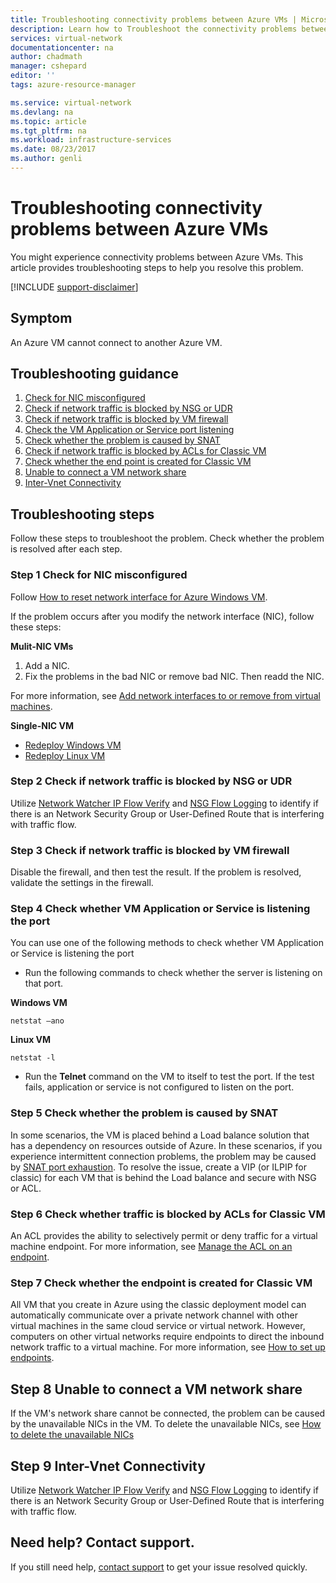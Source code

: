 ```yaml
---
title: Troubleshooting connectivity problems between Azure VMs | Microsoft Docs
description: Learn how to Troubleshoot the connectivity problems between Azure VMs.
services: virtual-network
documentationcenter: na
author: chadmath
manager: cshepard
editor: ''
tags: azure-resource-manager

ms.service: virtual-network
ms.devlang: na
ms.topic: article
ms.tgt_pltfrm: na
ms.workload: infrastructure-services
ms.date: 08/23/2017
ms.author: genli
---
```


# Troubleshooting connectivity problems between Azure VMs

You might experience connectivity problems between Azure VMs. This article provides troubleshooting steps to help you resolve this problem. 

[!INCLUDE [support-disclaimer](../../includes/support-disclaimer.md)]

## Symptom

An Azure VM cannot connect to another Azure VM.

## Troubleshooting guidance 

1. [Check for NIC misconfigured](#step-1-check-for-nic-misconfigured)
2. [Check if network traffic is blocked by NSG or UDR](#step-2-check-if-network-traffic-is-blocked-by-nsg-or-udr)
3. [Check if network traffic is blocked by VM firewall](#step-3-check-if-network-traffic-is-blocked-by-vm-firewall)
4. [Check the VM Application or Service port listening](#step-4-check-whether-vm-application-or-service-is-listening-the-port)
5. [Check whether the problem is caused by SNAT](#step-5-check-whether-the-problem-is-caused-by-snat)
6. [Check if network traffic is blocked by ACLs for Classic VM](#step-6-check-whether-traffic-is-blocked-by-acls-for-classic-vm)
7. [Check whether the end point is created for Classic VM](#step-7-check-whether-the-endpoint-is-created-for-classic-vm)
8. [Unable to connect a VM network share](#step-8-unable-to-connect-a-vm-network-share)
9. [Inter-Vnet Connectivity](#step-9-inter-vnet-connectivity)

## Troubleshooting steps

Follow these steps to troubleshoot the problem. Check whether the problem is resolved after each step. 

### Step 1 Check for NIC misconfigured

Follow [How to reset network interface for Azure Windows VM](../virtual-machines/windows/reset-network-interface.md). 

If the problem occurs after you modify the network interface (NIC), follow these steps:

**Mulit-NIC VMs**

1. Add a NIC.
2. Fix the problems in the bad NIC or remove bad NIC.  Then readd the NIC.

For more information, see [Add network interfaces to or remove from virtual machines](virtual-network-network-interface-vm.md).

**Single-NIC VM** 

- [Redeploy Windows VM](../virtual-machines/windows/redeploy-to-new-node.md)
- [Redeploy Linux VM](../virtual-machines/linux/redeploy-to-new-node.md)

### Step 2 Check if network traffic is blocked by NSG or UDR

Utilize [Network Watcher IP Flow Verify](../network-watcher/network-watcher-ip-flow-verify-overview.md) and [NSG Flow Logging](../network-watcher/network-watcher-nsg-flow-logging-overview.md) to identify if there is an Network Security Group or User-Defined Route that is interfering with traffic flow.

### Step 3 Check if network traffic is blocked by VM firewall

Disable the firewall, and then test the result. If the problem is resolved, validate the settings in the firewall.

### Step 4 Check whether VM Application or Service is listening the port

You can use one of the following methods to check whether VM Application or Service is listening the port

- Run the following commands to check whether the server is listening on that port.

**Windows VM**

    netstat –ano

**Linux VM**

    netstat -l

- Run the **Telnet** command on the VM to itself to test the port. If the test fails, application or service is not configured to listen on the port.

### Step 5 Check whether the problem is caused by SNAT

In some scenarios, the VM is placed behind a Load balance solution that has a dependency on resources outside of Azure. In these scenarios, if you experience intermittent connection problems, the problem may be caused by [SNAT port exhaustion](../load-balancer/load-balancer-outbound-connections.md). To resolve the issue, create a VIP (or ILPIP for classic) for each VM that is behind the Load balance and secure with NSG or ACL. 

### Step 6 Check whether traffic is blocked by ACLs for Classic VM

An ACL provides the ability to selectively permit or deny traffic for a virtual machine endpoint. For more information, see [Manage the ACL on an endpoint](../virtual-machines/windows/classic/setup-endpoints#manage-the-acl-on-an-endpoint.md).

### Step 7 Check whether the endpoint is created for Classic VM

All VM that you create in Azure using the classic deployment model can automatically communicate over a private network channel with other virtual machines in the same cloud service or virtual network. However, computers on other virtual networks require endpoints to direct the inbound network traffic to a virtual machine. For more information, see [How to set up endpoints](../virtual-machines/windows/classic/setup-endpoints.md).

## Step 8 Unable to connect a VM network share

If the VM's network share cannot be connected, the problem can be caused by the unavailable NICs in the VM. To delete the unavailable NICs, see [How to delete the unavailable NICs](../virtual-machines/windows/reset-network-interface.md#delete-the-unavailable-nics)

## Step 9 Inter-Vnet Connectivity

Utilize [Network Watcher IP Flow Verify](../network-watcher/network-watcher-ip-flow-verify-overview.md) and [NSG Flow Logging](../network-watcher/network-watcher-nsg-flow-logging-overview.md) to identify if there is an Network Security Group or User-Defined Route that is interfering with traffic flow.

## Need help? Contact support.
If you still need help, [contact support](https://portal.azure.com/?#blade/Microsoft_Azure_Support/HelpAndSupportBlade) to get your issue resolved quickly.